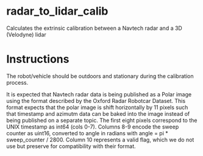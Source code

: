 # radar_to_lidar_calib
Calculates the extrinsic calibration between a Navtech radar and a 3D (Velodyne) lidar

# Instructions
The robot/vehicle should be outdoors and stationary during the calibration process.

It is expected that Navtech radar data is being published as a Polar image using the format described by the Oxford Radar Robotcar Dataset. This format expects that the polar image is shift horizontally by 11 pixels such that timestamp and azimutm data can be baked into the image instead of being published on a separate topic. The first eight pixels correspond to the UNIX timestamp as int64 (cols 0-7). Columns 8-9 encode the sweep counter as uint16, converted to angle in radians with angle = pi * sweep_counter / 2800. Column 10 represents a valid flag, which we do not use but preserve for compatibility with their format.


